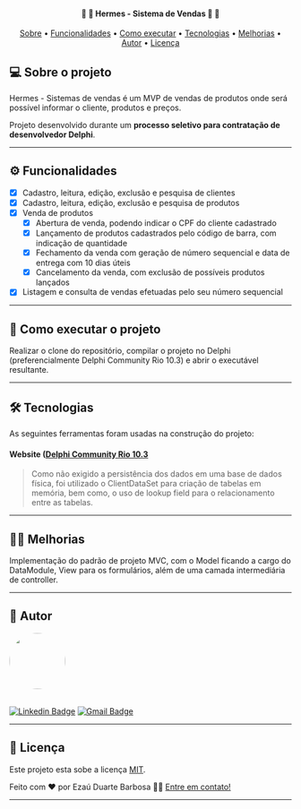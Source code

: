 
<h4 align="center"> 
	🚧 🚀 Hermes - Sistema de Vendas 🚀 🚧
</h4>

<p align="center">
 <a href="#-sobre-o-projeto">Sobre</a> •
 <a href="#-funcionalidades">Funcionalidades</a> •
 <a href="#-como-executar-o-projeto">Como executar</a> • 
 <a href="#-tecnologias">Tecnologias</a> • 
 <a href="#-melhorias">Melhorias</a> • 
 <a href="#-autor">Autor</a> • 
 <a href="#user-content--licença">Licença</a>
</p>


## 💻 Sobre o projeto

Hermes - Sistemas de vendas é um MVP de vendas de produtos onde será possível informar o cliente, produtos e preços.


Projeto desenvolvido durante um **processo seletivo para contratação de desenvolvedor Delphi**.

---

## ⚙️ Funcionalidades

- [x] Cadastro, leitura, edição, exclusão e pesquisa de clientes
- [x] Cadastro, leitura, edição, exclusão e pesquisa de produtos
- [x] Venda de produtos
  - [x] Abertura de venda, podendo indicar o CPF do cliente cadastrado
  - [x] Lançamento de produtos cadastrados pelo código de barra, com indicação de quantidade
  - [x] Fechamento da venda com geração de número sequencial e data de entrega com 10 dias úteis
  - [x] Cancelamento da venda, com exclusão de possíveis produtos lançados
- [x] Listagem e consulta de vendas efetuadas pelo seu número sequencial

---

## 🚀 Como executar o projeto

Realizar o clone do repositório, compilar o projeto no Delphi (preferencialmente Delphi Community Rio 10.3) e abrir o executável resultante.

---

## 🛠 Tecnologias

As seguintes ferramentas foram usadas na construção do projeto:

#### **Website**  ([Delphi Community Rio 10.3](https://www.embarcadero.com/br/products/delphi/starter)

> Como não exigido a persistência dos dados em uma base de dados física, foi utilizado o ClientDataSet para criação de tabelas em memória, bem como, o uso de lookup field para o relacionamento entre as tabelas. 

---

## 👨‍💻 Melhorias

Implementação do padrão de projeto MVC, com o Model ficando a cargo do DataModule, View para os formulários, além de uma camada intermediária de controller. 

---

## 🦸 Autor

<a href="#">
 <img style="border-radius: 50%;" src="https://avatars.githubusercontent.com/u/77461887?v=4" width="100px;" alt=""/>
 <br />
 <br />

[![Linkedin Badge](https://img.shields.io/badge/-Thiago-blue?style=flat-square&logo=Linkedin&logoColor=white&link=https://www.linkedin.com/in/ezau-barbosa/)](https://www.linkedin.com/in/ezau-barbosa/) 
[![Gmail Badge](https://img.shields.io/badge/-ezaudb@gmail.com-c14438?style=flat-square&logo=Gmail&logoColor=white&link=mailto:ezaudb@gmail.com)](mailto:ezaudb@gmail.com)

---

## 📝 Licença

Este projeto esta sobe a licença [MIT](./LICENSE).

Feito com ❤️ por Ezaú Duarte Barbosa 👋🏽 [Entre em contato!](https://www.linkedin.com/in/ezau-barbosa/)

---